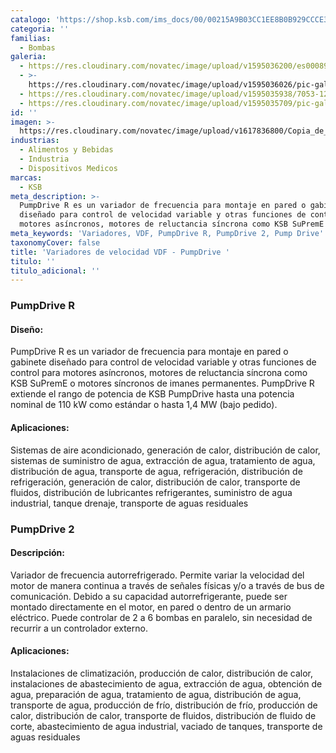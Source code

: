 ```yaml
---
catalogo: 'https://shop.ksb.com/ims_docs/00/00215A9B03CC1EE8B0B929CCCE3315D6.pdf'
categoria: ''
familias:
  - Bombas
galeria:
  - https://res.cloudinary.com/novatec/image/upload/v1595036200/es000898-pumpdrive-r-2_p456bg-gigapixel-scale-4_00x_vsydnt.png
  - >-
    https://res.cloudinary.com/novatec/image/upload/v1595036026/pic-gal-3-1-pumpdrive-und-pumpdrive-eco_d0i19z-gigapixel-scale-4_00x_m0n1fe.jpg
  - https://res.cloudinary.com/novatec/image/upload/v1595035938/7053-12964794_s7x214-gigapixel-scale-4_00x_fn5sw2.jpg
  - https://res.cloudinary.com/novatec/image/upload/v1595035709/pic-gal-3-2und-anlagen_jpjy3s-gigapixel-scale-4_00x_rmdqzv.jpg
id: ''
imagen: >-
  https://res.cloudinary.com/novatec/image/upload/v1617836800/Copia_de_Dise%C3%B1o_sin_t%C3%ADtulo_-_2021-04-07T170623.952_ioeqzb.png
industrias:
  - Alimentos y Bebidas
  - Industria
  - Dispositivos Medicos
marcas:
  - KSB
meta_description: >-
  PumpDrive R es un variador de frecuencia para montaje en pared o gabinete
  diseñado para control de velocidad variable y otras funciones de control para
  motores asíncronos, motores de reluctancia síncrona como KSB SuPremE
meta_keywords: 'Variadores, VDF, PumpDrive R, PumpDrive 2, Pump Drive'
taxonomyCover: false
title: 'Variadores de velocidad VDF - PumpDrive '
titulo: ''
titulo_adicional: ''
---
```





### **PumpDrive R**

#### **Diseño:**

PumpDrive R es un variador de frecuencia para montaje en pared o gabinete diseñado para control de velocidad variable y otras funciones de control para motores asíncronos, motores de reluctancia síncrona como KSB SuPremE o motores síncronos de imanes permanentes. PumpDrive R extiende el rango de potencia de KSB PumpDrive hasta una potencia nominal de 110 kW como estándar o hasta 1,4 MW (bajo pedido).

#### **Aplicaciones:**

Sistemas de aire acondicionado, generación de calor, distribución de calor, sistemas de suministro de agua, extracción de agua, tratamiento de agua, distribución de agua, transporte de agua, refrigeración, distribución de refrigeración, generación de calor, distribución de calor, transporte de fluidos, distribución de lubricantes refrigerantes, suministro de agua industrial, tanque drenaje, transporte de aguas residuales

### **PumpDrive 2**

#### **Descripción:**

Variador de frecuencia autorrefrigerado. Permite variar la velocidad del motor de manera continua a través de señales físicas y/o a través de bus de comunicación. Debido a su capacidad autorrefrigerante, puede ser montado directamente en el motor, en pared o dentro de un armario eléctrico. Puede controlar de 2 a 6 bombas en paralelo, sin necesidad de recurrir a un controlador externo.

#### **Aplicaciones:**

Instalaciones de climatización, producción de calor, distribución de calor, instalaciones de abastecimiento de agua, extracción de agua, obtención de agua, preparación de agua, tratamiento de agua, distribución de agua, transporte de agua, producción de frío, distribución de frío, producción de calor, distribución de calor, transporte de fluidos, distribución de fluido de corte, abastecimiento de agua industrial, vaciado de tanques, transporte de aguas residuales
